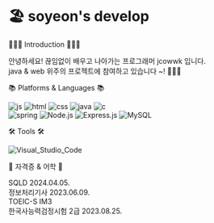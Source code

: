 # 🏖️ soyeon's develop

👩🏻‍💻 Introduction 👩🏻‍💻

안녕하세요! 끊임없이 배우고 나아가는 프로그래머 jcowwk 입니다.<br>
java & web 위주의 프로젝트에 참여하고 있습니다 ~! 🧏🏻‍♀️

📚 Platforms & Languages 📚

![js](https://img.shields.io/badge/JavaScript-F7DF1E?style=for-the-badge&logo=JavaScript&logoColor=white) ![html](https://img.shields.io/badge/HTML5-E34F26?style=for-the-badge&logo=html5&logoColor=white) ![css](https://img.shields.io/badge/CSS-239120?&style=for-the-badge&logo=css3&logoColor=white) 
![java](https://img.shields.io/badge/Java-ED8B00?style=for-the-badge&logo=openjdk&logoColor=white) ![c](https://img.shields.io/badge/C-00599C?style=for-the-badge&logo=c&logoColor=white)  
![spring](https://img.shields.io/badge/Spring-6DB33F?style=for-the-badge&logo=spring&logoColor=white) 	![Node.js](https://img.shields.io/badge/Node.js-43853D?style=for-the-badge&logo=node.js&logoColor=white) ![Express.js](https://img.shields.io/badge/Express.js-404D59?style=for-the-badge)
![MySQL](https://img.shields.io/badge/mysql-%2300f.svg?style=for-the-badge&logo=mysql&logoColor=white)

🛠️ Tools 🛠️

![Visual_Studio_Code](https://img.shields.io/badge/Visual_Studio_Code-0078D4?style=for-the-badge&logo=visual%20studio%20code&logoColor=white)

📝 자격증 & 어학 📝 <br>

SQLD 2024.04.05. <br>
정보처리기사 2023.06.09. <br>
TOEIC-S IM3 <br>
한국사능력검정시험 2급 2023.08.25.
